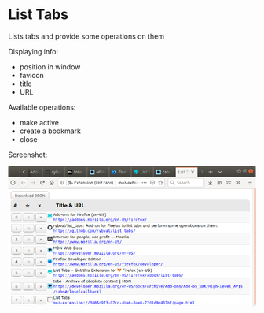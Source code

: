 # List Tabs

Lists tabs and provide some operations on them

Displaying info:

- position in window
- favicon
- title
- URL

Available operations:

- make active
- create a bookmark
- close

Screenshot:

![Screenshot](https://raw.githubusercontent.com/rybval/list_tabs/e42fa920e857b68d7a51881ca4a17f41171e8320/screenshot.png)
